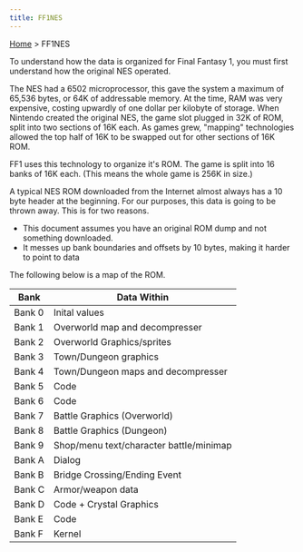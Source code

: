 ```yaml
---
title: FF1NES
---
```


[Home](index.md) > FF1NES

To understand how the data is organized for Final Fantasy 1, you must first understand how the original NES operated.

The NES had a 6502 microprocessor, this gave the system a maximum of 65,536 bytes, or 64K of addressable memory. At the time, RAM was very expensive, costing upwardly of one dollar per kilobyte of storage. When Nintendo created the original NES, the game slot plugged in 32K of ROM, split into two sections of 16K each. As games grew, "mapping" technologies allowed the top half of 16K to be swapped out for other sections of 16K ROM.

FF1 uses this technology to organize it's ROM. The game is split into 16 banks of 16K each. (This means the whole game is 256K in size.)

A typical NES ROM downloaded from the Internet almost always has a 10 byte header at the beginning. For our purposes, this data is going to be thrown away. This is for two reasons.

-   This document assumes you have an original ROM dump and not something downloaded.
-   It messes up bank boundaries and offsets by 10 bytes, making it harder to point to data

The following below is a map of the ROM.

| Bank   | Data Within                             |
|--------|-----------------------------------------|
| Bank 0 | Inital values                           |
| Bank 1 | Overworld map and decompresser          |
| Bank 2 | Overworld Graphics/sprites              |
| Bank 3 | Town/Dungeon graphics                   |
| Bank 4 | Town/Dungeon maps and decompresser      |
| Bank 5 | Code                                    |
| Bank 6 | Code                                    |
| Bank 7 | Battle Graphics (Overworld)             |
| Bank 8 | Battle Graphics (Dungeon)               |
| Bank 9 | Shop/menu text/character battle/minimap |
| Bank A | Dialog                                  |
| Bank B | Bridge Crossing/Ending Event            |
| Bank C | Armor/weapon data                       |
| Bank D | Code + Crystal Graphics                 |
| Bank E | Code                                    |
| Bank F | Kernel                                  |
